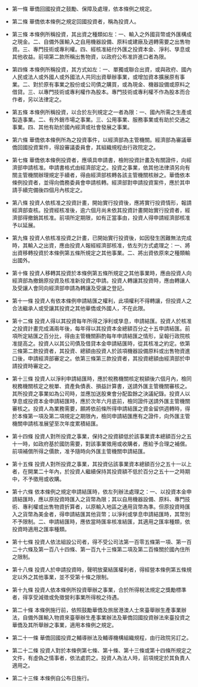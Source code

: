 * 第一條 華僑回國投資之鼓勵、保障及處理，依本條例之規定。

* 第二條 華僑依本條例之規定回國投資者，稱為投資人。

* 第三條 本條例所稱投資，其出資之種類如左：一、輸入之外國貨幣或外匯構成之現金。二、自備外匯輸入之自用機器設備、原料或建廠及週轉需要之出售物資。三、專門技術或專利權。四、經核准結付外匯之投資本金、淨利、孳息或其他收益。前項第二款所稱出售物資，以政府公布准許進口者為限。

* 第四條 本條例所稱投資，其方式如左：一、單獨或聯合出資，或與政府、國內人民或法人或外國人或外國法人共同出資舉辦事業，或增加資本擴展原有事業。二、對於原有事業之股份或公司債之購買，或為現金、機器設備或原料之借貸。三、以專門技術或專利權作為股本。專門技術或專利權不作為股本而合作者，另以法律定之。

* 第五條 本條例所稱投資，以合於左列規定之一者為限：一、國內所需之生產或製造事業。二、有外銷市場之事業。三、公用事業、服務事業或有助於交通之事業。四、其他有助於國內經濟或社會發展之事業。

* 第六條 華僑依本條例所為之投資事件，以經濟部為主管機關。經濟部為審議華僑回國投資案件，得設審議委員會，其組織規程由行政院定之。

* 第七條 華僑依本條例投資者，應填具申請書，檢附投資計畫及有關證件，向經濟部申請核准。申請書格式由經濟部定之。投資之事業，依其他法律須另向有關主管機關辦理規定手續者，得由經濟部核轉各該主管機關核辦之。華僑依本條例投資者，並得向僑務委員會申請核轉。經濟部對申請投資案件，應於其申請手續完備後四個月內核定之。

* 第八條 投資人依核准之投資計畫，開始實行投資後，應將實行投資情形，報請經濟部查核。投資經核准後，逾六個月尚未依其投資計畫開始實行投資者，經濟部得撤銷其核准。前項所定期限，如有正當事由，投資人得申請經濟部核准予以延展。

* 第九條 投資人依核准投資之計畫，已開始實行投資後，如因發生困難無法完成時，其輸入之出資，應由投資人報經經濟部核准，依左列方式處理之：一、將出資移轉投資於本條例第五條所規定之其他事業。二、將出資依原來之種類輸出國外。

* 第十條 投資人移轉其投資於本條例第五條所規定之其他事業時，應由投資人向經濟部為撤銷原投資及核准新投資之申請。投資人轉讓其投資時，應由轉讓人及受讓人會同向經濟部申請為轉讓及受讓之登記。

* 第十一條 投資人有依本條例申請結匯之權利，此項權利不得轉讓，但投資人之合法繼承人或受讓其投資之其他華僑或外國人，不在此限。

* 第十二條 投資人得以其投資每年所得之淨利或孳息，申請結匯。投資人於核准之投資計畫完成滿兩年後，每年得以其投資本金總額百分之十五申請結匯。前項所定結匯之百分比，得由主管機關斟酌每年申請結匯之情形，呈報行政院核准提高之。投資人以其公司債及借貸本金申請結匯時，從其核准之約定。依第三條第二款投資者，其投資、總額由投資人於該項機器設備原料或出售物資進口後，申請經濟部審定之。依第三條第三款投資者，其投資總額由經濟部於申請投資時審定之。

* 第十三條 投資人以淨利申請結匯時，應於稅務機關核定稅額後六個月內，檢同稅務機關核定之稅單、資產負債表、損益計算書，送請外匯主管機關審核之。其所投資之事業如為公司時，並應加送股東會分配盈餘之決議紀錄。投資人以孳息或投資本金申請結匯時，應於次年六月底前，檢同證件送請外匯主管機關審核之。投資人為業務需要，願將依前條所得申請結匯之資金留供週轉時，得於本條第一項及第二項規定之期限內，檢同申請結匯應有之證件，向外匯主管機關申請核准展望至次年度累積結匯。

* 第十四條 投資人對所投資之事業，保持之投資額低於該事業資本總額百分之五十一時，如政府基於國防需要，對該事業徵用或收購者，應給予合理之補償。前項補償所得之價款，准予隨時向外匯主管機關申請結匯。

* 第十五條 投資人對所投資之事業，其投資佔該事業資本總額百分之五十一以上者，在開業二十年內，於投資人繼續保持其投資額不低於百分之五十一之時期中，不予徵用或收購。

* 第十六條 依本條例之規定申請結匯時，依左列辦法處理之：一、以投資本金申請結匯時，應以原投資時匯入之貨幣為限；其以自用機器設備、原料、專門技術、專利權或出售物資折算者，以原輸入地區之通用貨幣為準。但原投資時匯入之貨幣為美金者，得申請結匯其他貨幣；以淨利或孳息申請結匯時，其幣別不予限制。二、申請結匯時，應依當時匯率核准結匯，其適用之匯率種類，依投資時適用之匯率種類。

* 第十七條 投資人依法組設公司者，得不受公司法第一百零五條第一項、第一百二十六條及第一百八十四條、第一百九十三條第二項及第二百條關於國內住所之限制。

* 第十八條 投資人於申請投資時，聲明放棄結匯權利者，得經營本條例第五條規定以外之其他事業，並不受第十條之限制。

* 第十九條 投資人依本條例所投資舉辦之事業，合於所得稅法規定之獎勵標準者，得享受減徵或免徵營利事業所得稅之待遇。

* 第二十條 本條例施行前，依照鼓勵華僑及旅居港澳人士來臺舉辦生產事業辦法，自備外匯輸入物資來臺舉辦生產事業辦法及華僑回國投資辦法來臺投資之華僑及其所舉辦之事業，適用本條例之規定。

* 第二十一條 華僑回國投資之輔導辦法及輔導機構組織規程，由行政院另訂之。

* 第二十二條 投資人對於本條例第七條、第十條、第十三條或第十四條所規定之文件，有虛偽之情事者，依法處罰之。投資人為法人時，前項規定於其負責人適用之。

* 第二十三條 本條例自公布日施行。

